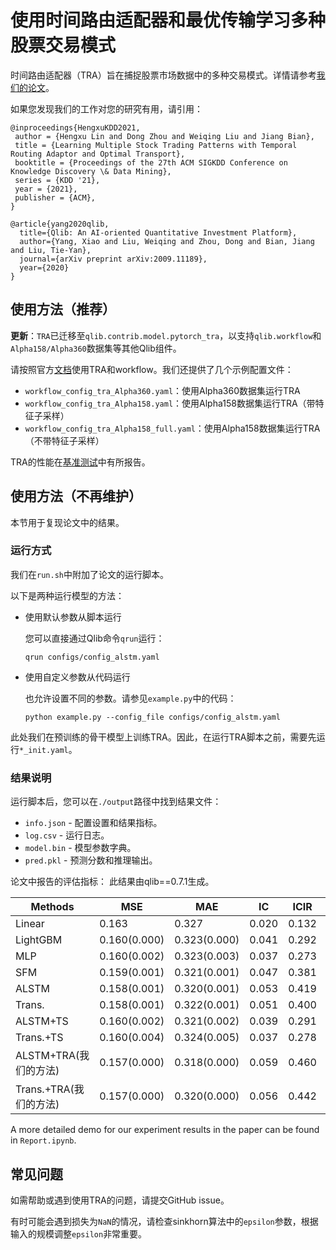 # 使用时间路由适配器和最优传输学习多种股票交易模式

时间路由适配器（TRA）旨在捕捉股票市场数据中的多种交易模式。详情请参考[我们的论文](http://arxiv.org/abs/2106.12950)。

如果您发现我们的工作对您的研究有用，请引用：
```
@inproceedings{HengxuKDD2021,
 author = {Hengxu Lin and Dong Zhou and Weiqing Liu and Jiang Bian},
 title = {Learning Multiple Stock Trading Patterns with Temporal Routing Adaptor and Optimal Transport},
 booktitle = {Proceedings of the 27th ACM SIGKDD Conference on Knowledge Discovery \& Data Mining},
 series = {KDD '21},
 year = {2021},
 publisher = {ACM},
}

@article{yang2020qlib,
  title={Qlib: An AI-oriented Quantitative Investment Platform},
  author={Yang, Xiao and Liu, Weiqing and Zhou, Dong and Bian, Jiang and Liu, Tie-Yan},
  journal={arXiv preprint arXiv:2009.11189},
  year={2020}
}
```

## 使用方法（推荐）

**更新**：`TRA`已迁移至`qlib.contrib.model.pytorch_tra`，以支持`qlib.workflow`和`Alpha158/Alpha360`数据集等其他Qlib组件。

请按照官方[文档](https://qlib.readthedocs.io/en/latest/component/workflow.html)使用TRA和workflow。我们还提供了几个示例配置文件：

- `workflow_config_tra_Alpha360.yaml`：使用Alpha360数据集运行TRA
- `workflow_config_tra_Alpha158.yaml`：使用Alpha158数据集运行TRA（带特征子采样）
- `workflow_config_tra_Alpha158_full.yaml`：使用Alpha158数据集运行TRA（不带特征子采样）

TRA的性能在[基准测试](https://github.com/ssvip9527/qlib/tree/main/examples/benchmarks)中有所报告。

## 使用方法（不再维护）

本节用于复现论文中的结果。

### 运行方式

我们在`run.sh`中附加了论文的运行脚本。

以下是两种运行模型的方法：

* 使用默认参数从脚本运行

  您可以直接通过Qlib命令`qrun`运行：
  ```
  qrun configs/config_alstm.yaml
  ```

* 使用自定义参数从代码运行

  也允许设置不同的参数。请参见`example.py`中的代码：
  ```
  python example.py --config_file configs/config_alstm.yaml
  ```

此处我们在预训练的骨干模型上训练TRA。因此，在运行TRA脚本之前，需要先运行`*_init.yaml`。

### 结果说明

运行脚本后，您可以在`./output`路径中找到结果文件：

* `info.json` - 配置设置和结果指标。
* `log.csv` - 运行日志。
* `model.bin` - 模型参数字典。
* `pred.pkl` - 预测分数和推理输出。

论文中报告的评估指标：
此结果由qlib==0.7.1生成。

| Methods | MSE| MAE| IC | ICIR | AR | AV | SR | MDD |
|-------|-------|------|-----|-----|-----|-----|-----|-----|
|Linear|0.163|0.327|0.020|0.132|-3.2%|16.8%|-0.191|32.1%|
|LightGBM|0.160(0.000)|0.323(0.000)|0.041|0.292|7.8%|15.5%|0.503|25.7%|
|MLP|0.160(0.002)|0.323(0.003)|0.037|0.273|3.7%|15.3%|0.264|26.2%|
|SFM|0.159(0.001)	|0.321(0.001)	|0.047	|0.381	|7.1%	|14.3%	|0.497	|22.9%|
|ALSTM|0.158(0.001)	|0.320(0.001)	|0.053	|0.419	|12.3%	|13.7%	|0.897	|20.2%|
|Trans.|0.158(0.001)	|0.322(0.001)	|0.051	|0.400	|14.5%	|14.2%	|1.028	|22.5%|
|ALSTM+TS|0.160(0.002)	|0.321(0.002)	|0.039	|0.291	|6.7%	|14.6%	|0.480|22.3%|
|Trans.+TS|0.160(0.004)	|0.324(0.005)	|0.037	|0.278	|10.4%	|14.7%	|0.722	|23.7%|
|ALSTM+TRA(我们的方法)|0.157(0.000)	|0.318(0.000)	|0.059	|0.460	|12.4%	|14.0%	|0.885	|20.4%|
|Trans.+TRA(我们的方法)|0.157(0.000)	|0.320(0.000)	|0.056	|0.442	|16.1%	|14.2%	|1.133	|23.1%|

A more detailed demo for our experiment results in the paper can be found in `Report.ipynb`.

## 常见问题

如需帮助或遇到使用TRA的问题，请提交GitHub issue。

有时可能会遇到损失为`NaN`的情况，请检查sinkhorn算法中的`epsilon`参数，根据输入的规模调整`epsilon`非常重要。

